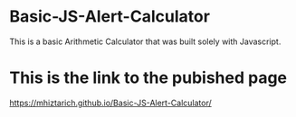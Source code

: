# Basic-JS-Alert-Calculator

This is a basic Arithmetic Calculator that was built solely with Javascript.

# This is the link to the pubished page

https://mhiztarich.github.io/Basic-JS-Alert-Calculator/
